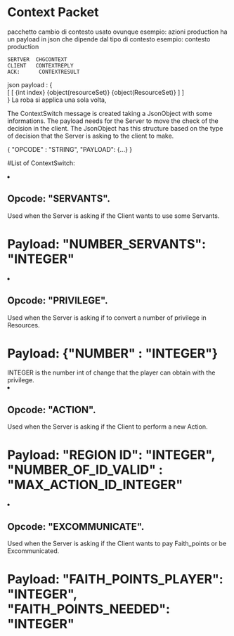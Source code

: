 # Context Packet

pacchetto cambio di contesto usato ovunque 
	esempio: azioni production
ha un payload in json che dipende dal  tipo di contesto
	esempio: contesto production

	SERTVER  CHGCONTEXT
	CLIENT   CONTEXTREPLY
	ACK: 	  CONTEXTRESULT
	
json payload : 
{	
	[
		[ {int index} {object(resourceSet)} {object(ResourceSet)} ]	
	]	
}
	La roba si applica una sola volta, 

The ContextSwitch message is created taking a JsonObject with some informations. The payload needs for the Server to move the check of the decision in the client.
 The JsonObject has this structure based on the type of decision that the Server is asking to the client to make.
 
  { "OPCODE" : "STRING", "PAYLOAD": {...} }
  
#List of ContextSwitch:
 <li>
<h2>
 Opcode: "SERVANTS".
</h2>
 Used when the Server is asking if the Client wants to use some Servants.
<h1> 
 Payload: "NUMBER_SERVANTS": "INTEGER"
</h1>  	 

<li>
<h2>
 Opcode: "PRIVILEGE". </h2>
 Used when the Server is asking if to convert a number of privilege in Resources.
<h1> 
 Payload: {"NUMBER" : "INTEGER"} 
</h1>  	 
 INTEGER is the number int of change that the player can obtain with the privilege.

<li>
<h2>
 Opcode: "ACTION". </h2>
 Used when the Server is asking if the Client to perform a new Action.
<h1> 
 Payload: "REGION ID": "INTEGER", "NUMBER_OF_ID_VALID" : "MAX_ACTION_ID_INTEGER"
</h1>  	 

<li>
<h2>
 Opcode: "EXCOMMUNICATE".
</h2>
 Used when the Server is asking if the Client wants to pay Faith_points or be Excommunicated.
<h1> 
 Payload: "FAITH_POINTS_PLAYER": "INTEGER", "FAITH_POINTS_NEEDED": "INTEGER"
</h1>  	 